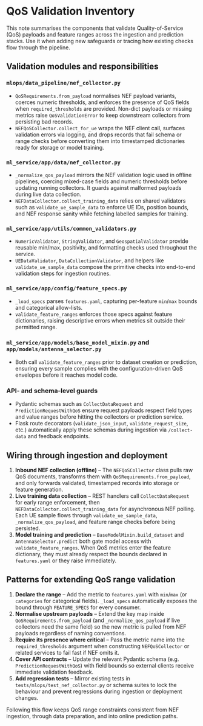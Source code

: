# QoS Validation Inventory

This note summarises the components that validate Quality-of-Service (QoS) payloads
and feature ranges across the ingestion and prediction stacks. Use it when adding
new safeguards or tracing how existing checks flow through the pipeline.

## Validation modules and responsibilities

### `mlops/data_pipeline/nef_collector.py`
- `QoSRequirements.from_payload` normalises NEF payload variants, coerces
  numeric thresholds, and enforces the presence of QoS fields when
  `required_thresholds` are provided. Non-dict payloads or missing metrics raise
  `QoSValidationError` to keep downstream collectors from persisting bad
  records.
- `NEFQoSCollector.collect_for_ue` wraps the NEF client call, surfaces
  validation errors via logging, and drops records that fail schema or range
  checks before converting them into timestamped dictionaries ready for storage
  or model training.

### `ml_service/app/data/nef_collector.py`
- `_normalize_qos_payload` mirrors the NEF validation logic used in offline
  pipelines, coercing mixed-case fields and numeric thresholds before updating
  running collectors. It guards against malformed payloads during live data
  collection.
- `NEFDataCollector.collect_training_data` relies on shared validators such as
  `validate_ue_sample_data` to enforce UE IDs, position bounds, and NEF response
  sanity while fetching labelled samples for training.

### `ml_service/app/utils/common_validators.py`
- `NumericValidator`, `StringValidator`, and `GeospatialValidator` provide
  reusable min/max, positivity, and formatting checks used throughout the
  service.
- `UEDataValidator`, `DataCollectionValidator`, and helpers like
  `validate_ue_sample_data` compose the primitive checks into end-to-end
  validation steps for ingestion routines.

### `ml_service/app/config/feature_specs.py`
- `_load_specs` parses `features.yaml`, capturing per-feature `min`/`max` bounds
  and categorical allow-lists.
- `validate_feature_ranges` enforces those specs against feature dictionaries,
  raising descriptive errors when metrics sit outside their permitted range.

### `ml_service/app/models/base_model_mixin.py` and `app/models/antenna_selector.py`
- Both call `validate_feature_ranges` prior to dataset creation or prediction,
  ensuring every sample complies with the configuration-driven QoS envelopes
  before it reaches model code.

### API- and schema-level guards
- Pydantic schemas such as `CollectDataRequest` and
  `PredictionRequestWithQoS` ensure request payloads respect field types and
  value ranges before hitting the collectors or prediction service.
- Flask route decorators (`validate_json_input`, `validate_request_size`, etc.)
  automatically apply these schemas during ingestion via `/collect-data` and
  feedback endpoints.

## Wiring through ingestion and deployment

1. **Inbound NEF collection (offline)** – The `NEFQoSCollector` class pulls raw
   QoS documents, transforms them with `QoSRequirements.from_payload`, and only
   forwards validated, timestamped records into storage or feature generation.
2. **Live training data collection** – REST handlers call `CollectDataRequest`
   for early range enforcement, then `NEFDataCollector.collect_training_data`
   for asynchronous NEF polling. Each UE sample flows through
   `validate_ue_sample_data`, `_normalize_qos_payload`, and feature range checks
   before being persisted.
3. **Model training and prediction** – `BaseModelMixin.build_dataset` and
   `AntennaSelector.predict` both gate model access with `validate_feature_ranges`.
   When QoS metrics enter the feature dictionary, they must already respect the
   bounds declared in `features.yaml` or they raise immediately.

## Patterns for extending QoS range validation

1. **Declare the range** – Add the metric to `features.yaml` with `min`/`max`
   (or `categories` for categorical fields). `_load_specs` automatically exposes
   the bound through `FEATURE_SPECS` for every consumer.
2. **Normalise upstream payloads** – Extend the key map inside
   `QoSRequirements.from_payload` (and `_normalize_qos_payload` if live
   collectors need the same field) so the new metric is pulled from NEF payloads
   regardless of naming conventions.
3. **Require its presence where critical** – Pass the metric name into the
   `required_thresholds` argument when constructing `NEFQoSCollector` or related
   services to fail fast if NEF omits it.
4. **Cover API contracts** – Update the relevant Pydantic schema (e.g.
   `PredictionRequestWithQoS`) with field bounds so external clients receive
   immediate validation feedback.
5. **Add regression tests** – Mirror existing tests in
   `tests/mlops/test_nef_collector.py` or schema suites to lock the behaviour and
   prevent regressions during ingestion or deployment changes.

Following this flow keeps QoS range constraints consistent from NEF ingestion,
through data preparation, and into online prediction paths.
